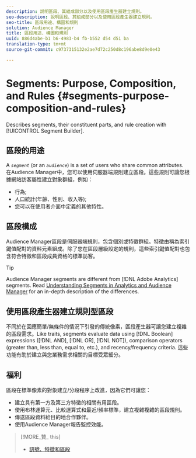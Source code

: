 ```yaml
---
description: 說明區段、其組成部分以及使用區段產生器建立規則。
seo-description: 說明區段、其組成部分以及使用區段產生器建立規則。
seo-title: 區段用途、構圖和規則
solution: Audience Manager
title: 區段用途、構圖和規則
uuid: 886d4abe-b1 b6-4983-b4 fb-b552 d54 d51 ba
translation-type: tm+mt
source-git-commit: c9737315132e2ae7d72c250d8c196abe8d9e0e43

---
```



# Segments: Purpose, Composition, and Rules {#segments-purpose-composition-and-rules}

Describes segments, their constituent parts, and rule creation with [!UICONTROL Segment Builder].

## 區段的用途

A *`segment`* (or an *`audience`*) is a set of users who share common attributes. 在Audience Manager中，您可以使用伺服器端規則建立區段。這些規則可讓您根據網站訪客屬性建立對象群組，例如：

* 行為;
* 人口統計(年齡、性別、收入等);
* 您可以在使用者介面中定義的其他特性。

## 區段構成

Audience Manager區段是伺服器端規則，包含個別或特徵群組。特徵由稱為索引鍵值配對的資料元素組成。除了您在區段層級設定的規則，這些索引鍵值配對也包含符合特徵和區段成員資格的標準訪客。

>[!TIP]
>
>Audience Manager segments are different from [!DNL Adobe Analytics] segments. Read [Understanding Segments in Analytics and Audience Manager](https://marketing.adobe.com/resources/help/en_US/analytics/audiences/aam-analytics-segments.html) for an in-depth description of the differences.

## 使用區段產生器建立規則型區段

不同於在回應簡單/無條件的情況下引發的傳統像素，區段產生器可讓您建立複雜的區段需求。Like traits, segments evaluate data using [!DNL Boolean] expressions ([!DNL AND], [!DNL OR], [!DNL NOT]), comparison operators (greater than, less than, equal to, etc.), and recency/frequency criteria. 這些功能有助於建立與您業務需求相關的目標受眾細分。

## 福利

區段在標準像素的對象建立/分段程序上改進，因為它們可讓您：

* 建立具有第一方及第三方特徵的相關有用區段。
* 使用布林運算元、比較運算式和最近/頻率標準，建立複雜複雜的區段規則。
* 傳送區段資料給目的地合作夥伴。
* 使用Audience Manager報告監控效能。

>[!MORE_贊_ this]
>
>* [訊號、特徵和區段](../../reference/signal-trait-segment.md)

